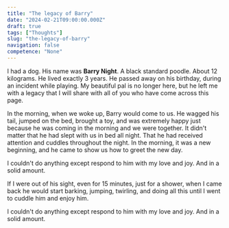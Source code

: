 ```yaml
---
title: "The legacy of Barry"
date: "2024-02-21T09:00:00.000Z"
draft: true
tags: ["Thoughts"]
slug: "the-legacy-of-barry"
navigation: false
competence: "None"
---
```


I had a dog. His name was **Barry Night**. A black standard poodle. About 12 kilograms. He lived exactly 3 years. He passed away on his birthday, during an incident while playing. My beautiful pal is no longer here, but he left me with a legacy that I will share with all of you who have come across this page.

<!--more-->

In the morning, when we woke up, Barry would come to us. He wagged his tail, jumped on the bed, brought a toy, and was extremely happy just because he was coming in the morning and we were together. It didn't matter that he had slept with us in bed all night. That he had received attention and cuddles throughout the night. In the morning, it was a new beginning, and he came to show us how to greet the new day.

I couldn't do anything except respond to him with my love and joy. And in a solid amount.

If I were out of his sight, even for 15 minutes, just for a shower, when I came back he would start barking, jumping, twirling, and doing all this until I went to cuddle him and enjoy him.

I couldn't do anything except respond to him with my love and joy. And in a solid amount.
